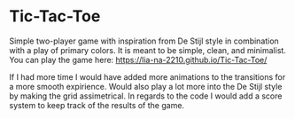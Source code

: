 # Tic-Tac-Toe

Simple two-player game with inspiration from De Stijl style in combination with a play of primary colors. It is meant to be simple, clean, and minimalist. You can play the game here: https://lia-na-2210.github.io/Tic-Tac-Toe/

If I had more time I would have added more animations to the transitions for a more smooth expirience. Would also play a lot more into the De Stijl style by making the grid assimetrical. In regards to the code I would add a score system to keep track of the results of the game. 
